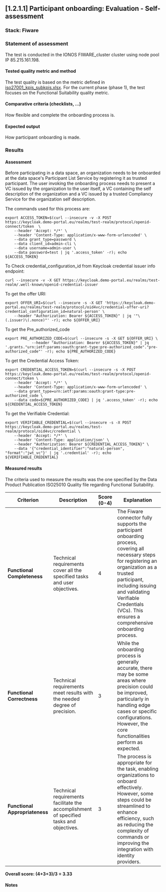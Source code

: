 ## [1.2.1.1] Participant onboarding: Evaluation - Self-assessment
### Stack: Fiware

### Statement of assessment
The test is conducted in the IONOS FIWARE_cluster cluster using node pool IP 85.215.161.198.

#### Tested quality metric and method

The test quality is based on the metric defined in [iso27001_kpis_subkpis.xlsx](../../../../../design_decisions/background_info/iso27001_kpis_subkpis.xlsx). For the current phase (phase 1), the test focuses on the Functional Suitability quality metric.

#### Comparative criteria (checklists, ...)
How flexible and complete the onboarding process is. 

#### Expected output
How participant onboarding is made. 

### Results
#### Assessment
Before participating in a data space, an organization needs to be onboarded at the data space's Participant List Service by registering it as trusted participant. The user invoking the onboarding process needs to present a VC issued by the organization to the user itself, a VC containing the self description of the organization and a VC issued by a trusted Compliancy Service for the organization self description.

The commands used for this process are:

    export ACCESS_TOKEN=$(curl --insecure -v -X POST https://keycloak.demo-portal.eu/realms/test-realm/protocol/openid-connect/token  \
        --header 'Accept: */*' \
        --header 'Content-Type: application/x-www-form-urlencoded' \
        --data grant_type=password \
        --data client_id=admin-cli \
        --data username=admin-user \
        --data password=test | jq '.access_token' -r); echo ${ACCESS_TOKEN}



To Check credential_configuration_id from Keycloak credential issuer info endpoint:

    curl --insecure -v -X GET https://keycloak.demo-portal.eu/realms/test-realm/.well-known/openid-credential-issuer


To get the offer URI:

    export OFFER_URI=$(curl --insecure -s -X GET 'https://keycloak.demo-portal.eu/realms/test-realm/protocol/oid4vc/credential-offer-uri?credential_configuration_id=natural-person' \
        --header "Authorization: Bearer ${ACCESS_TOKEN}" | jq '"\(.issuer)\(.nonce)"' -r); echo ${OFFER_URI}


To get the Pre_authorized_code

    export PRE_AUTHORIZED_CODE=$(curl --insecure -s -X GET ${OFFER_URI} \
                --header "Authorization: Bearer ${ACCESS_TOKEN}" | jq '.grants."urn:ietf:params:oauth:grant-type:pre-authorized_code"."pre-authorized_code"' -r); echo ${PRE_AUTHORIZED_CODE}



To get the Credential Access Token:

    export CREDENTIAL_ACCESS_TOKEN=$(curl --insecure -s -X POST https://keycloak.demo-portal.eu/realms/test-realm/protocol/openid-connect/token \
        --header 'Accept: */*' \
        --header 'Content-Type: application/x-www-form-urlencoded' \
        --data grant_type=urn:ietf:params:oauth:grant-type:pre-authorized_code \
        --data code=${PRE_AUTHORIZED_CODE} | jq '.access_token' -r); echo ${CREDENTIAL_ACCESS_TOKEN}

To get the Verifiable Credential:

    export VERIFIABLE_CREDENTIAL=$(curl --insecure -s -X POST https://keycloak.demo-portal.eu/realms/test-realm/protocol/oid4vc/credential \
        --header 'Accept: */*' \
        --header 'Content-Type: application/json' \
        --header "Authorization: Bearer ${CREDENTIAL_ACCESS_TOKEN}" \
        --data '{"credential_identifier":"natural-person", "format":"jwt_vc"}' | jq '.credential' -r); echo ${VERIFIABLE_CREDENTIAL}


#### Measured results

The criteria used to measure the results was the one specified by the Data Product Publication ISO25010 Quality file regarding Functional Suitability.

| **Criterion**                | **Description**                                                                                     | **Score (0-4)** | **Explanation** |
|------------------------------|-----------------------------------------------------------------------------------------------------|-----------------|-----------------|
| **Functional Completeness**   | Technical requirements cover all the specified tasks and user objectives.                          | 4               | The Fiware connector fully supports the participant onboarding process, covering all necessary steps for registering an organization as a trusted participant, including issuing and validating Verifiable Credentials (VCs). This ensures a comprehensive onboarding process. |
| **Functional Correctness**    | Technical requirements meet results with the needed degree of precision.                           | 3               | While the onboarding process is generally accurate, there may be some areas where precision could be improved, particularly in handling edge cases or specific configurations. However, the core functionalities perform as expected. |
| **Functional Appropriateness**| Technical requirements facilitate the accomplishment of specified tasks and objectives.            | 3               | The process is appropriate for the task, enabling organizations to onboard effectively. However, some steps could be streamlined to enhance efficiency, such as reducing the complexity of commands or improving the integration with identity providers. |

**Overall score: (4+3+3)/3 = 3.33**






#### Notes

